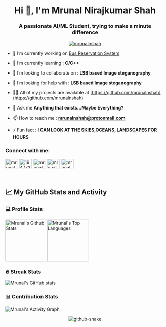 <h1 align="center">Hi 👋, I'm Mrunal Nirajkumar Shah</h1>
<h3 align="center">A passionate AI/ML Student, trying to make a minute difference</h3>

<p align="center"> <a href="https://github.com/ryo-ma/github-profile-trophy"><img src="https://github-profile-trophy.vercel.app/?username=mrunalnshah&theme=dracula&column=6" alt="mrunalnshah" /></a> </p>

- 🔭 I’m currently working on [Bus Reservation System](https://github.com/mrunalnshah/Bus-Reservation-System)

- 🌱 I’m currently learning : **C/C++**

- 👯 I’m looking to collaborate on : **LSB based Image steganography**

- 🤝 I’m looking for help with : **LSB based Image steganography**

- 👨‍💻 All of my projects are available at [https://github.com/mrunalnshah](https://github.com/mrunalnshah)

- 💬 Ask me **Anything that exists...Maybe Everything?**

- 📫 How to reach me : **mrunalnshah@protonmail.com**

- ⚡ Fun fact : **I CAN LOOK AT THE SKIES,OCEANS, LANDSCAPES FOR HOURS**

<h3 align="left">Connect with me:</h3>
<p align="left">
<a href="https://linkedin.com/in/mrunalnshah" target="blank"><img align="center" src="https://raw.githubusercontent.com/rahuldkjain/github-profile-readme-generator/master/src/images/icons/Social/linked-in-alt.svg" alt="mrunalnshah" height="30" width="40" /></a>
<a href="https://stackoverflow.com/users/19477271" target="blank"><img align="center" src="https://raw.githubusercontent.com/rahuldkjain/github-profile-readme-generator/master/src/images/icons/Social/stack-overflow.svg" alt="19477271" height="30" width="40" /></a>
<a href="https://instagram.com/mrunalnshah" target="blank"><img align="center" src="https://raw.githubusercontent.com/rahuldkjain/github-profile-readme-generator/master/src/images/icons/Social/instagram.svg" alt="mrunalnshah" height="30" width="40" /></a>
<a href="https://codeforces.com/profile/mrunalnshah" target="blank"><img align="center" src="https://raw.githubusercontent.com/rahuldkjain/github-profile-readme-generator/master/src/images/icons/Social/codeforces.svg" alt="mrunalnshah" height="30" width="40" /></a>
<a href="https://www.leetcode.com/mrunalnshah" target="blank"><img align="center" src="https://raw.githubusercontent.com/rahuldkjain/github-profile-readme-generator/master/src/images/icons/Social/leet-code.svg" alt="mrunalnshah" height="30" width="40" /></a>
</p>


&emsp;

## 📈 My GitHub Stats and Activity

### 💻 Profile Stats

<img alt="Mrunal's Github Stats" src="https://github-readme-stats.vercel.app/api/?username=mrunalnshah&show_icons=true&include_all_commits=true&count_private=true&theme=react&hide_border=true&bg_color=1F222E&title_color=F85D7F&icon_color=F8D866" height="132px"/><img alt="Mrunal's Top Languages" src="https://github-readme-stats.vercel.app/api/top-langs/?username=mrunalnshah&langs_count=8&layout=compact&theme=react&hide_border=true&bg_color=1F222E&title_color=F85D7F&icon_color=F8D866" height="132px"/>


### 🔥 Streak Stats

![Mrunal's GitHub stats](https://github-readme-streak-stats.herokuapp.com/?user=mrunalnshah&theme=tokyonight)

### 📊 Contribution Stats

<img alt="Mrunal's Activity Graph" src="https://github-readme-activity-graph.cyclic.app/graph/?username=mrunalnshah&bg_color=1F222E&color=F8D866&line=F85D7F&point=FFFFFF&hide_border=true" />

<p align="center"> 
<picture>
  <source media="(prefers-color-scheme: dark)" srcset="https://raw.githubusercontent.com/Platane/snk/output/github-contribution-grid-snake.svg">
  <source media="(prefers-color-scheme: light)" srcset="https://raw.githubusercontent.com/Platane/snk/output/github-contribution-grid-snake.svg">
  <img alt="github-snake" src="github-snake.svg">
</picture>
</p>
